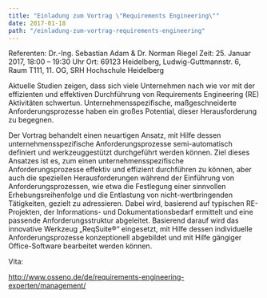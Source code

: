 ```yaml
---
title: "Einladung zum Vortrag \"Requirements Engineering\""
date: 2017-01-18
path: "/einladung-zum-vortrag-requirements-engineering"
---
```


Referenten: Dr.-Ing. Sebastian Adam & Dr. Norman Riegel Zeit: 25. Januar 2017, 18:00 – 19:30 Uhr Ort: 69123 Heidelberg, Ludwig-Guttmannstr. 6, Raum T111, 11. OG, SRH Hochschule Heidelberg

Aktuelle Studien zeigen, dass sich viele Unternehmen nach wie vor mit der effizienten und effektiven Durchführung von Requirements Engineering (RE) Aktivitäten schwertun. Unternehmensspezifische, maßgeschneiderte Anforderungsprozesse haben ein großes Potential, dieser Herausforderung zu begegnen.

Der Vortrag behandelt einen neuartigen Ansatz, mit Hilfe dessen unternehmensspezifische Anforderungsprozesse semi-automatisch definiert und werkzeuggestützt durchgeführt werden können. Ziel dieses Ansatzes ist es, zum einen unternehmensspezifische Anforderungsprozesse effektiv und effizient durchführen zu können, aber auch die speziellen Herausforderungen während der Einführung von Anforderungsprozessen, wie etwa die Festlegung einer sinnvollen Erhebungsreihenfolge und die Entlastung von nicht-wertbringenden Tätigkeiten, gezielt zu adressieren. Dabei wird, basierend auf typischen RE-Projekten, der Informations- und Dokumentationsbedarf ermittelt und eine passende Anforderungsstruktur abgeleitet. Basierend darauf wird das innovative Werkzeug „ReqSuite®“ eingesetzt, mit Hilfe dessen individuelle Anforderungsprozesse konzeptionell abgebildet und mit Hilfe gängiger Office-Software bearbeitet werden können.

Vita:

http://www.osseno.de/de/requirements-engineering-experten/management/

